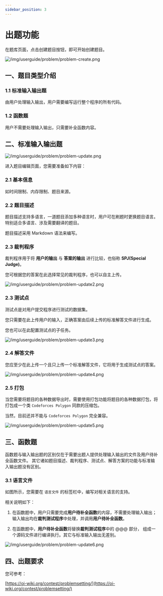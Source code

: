 ```yaml
---
sidebar_position: 3
---
```

# 出题功能

在题库页面，点击创建题目按钮，即可开始创建题目。

![/img/userguide/problem/problem-create.png](/img/userguide/problem/problem-create.png)

## 一、题目类型介绍

### 1.1 标准输入输出题

由用户处理输入输出，用户需要编写运行整个程序的所有代码。

### 1.2 函数题

用户不需要处理输入输出，只需要补全函数内容。

## 二、标准输入输出题

![/img/userguide/problem/problem-update.png](/img/userguide/problem/problem-update.png)

进入题目编辑页面，您需要准备如下内容：

### 2.1 基本信息

如时间限制、内存限制、题目来源。

### 2.2 题目描述

题目描述支持多语言，一道题目添加多种语言时，用户可在刷题时更换题目语言。特别适合多语言、涉及需要翻译的题目。

题目描述采用 Markdown 语法来编写。

### 2.3 裁判程序

裁判程序用于将 **用户的输出** 与 **答案的输出** 进行比较，也俗称 **SPJ(Special Judge)**。

您可根据您的答案在此选择常见的裁判程序，也可以自主上传。

![/img/userguide/problem/problem-update2.png](/img/userguide/problem/problem-update2.png)

### 2.3 测试点

测试点是对用户提交程序进行测试的数据集。

您只需要在此上传用户的输入，正确答案由后续上传的标准解答文件进行生成。

您也可以在此配置测试点的子任务。

![/img/userguide/problem/problem-update3.png](/img/userguide/problem/problem-update3.png)

### 2.4 解答文件

您应至少在此上传一个且只上传一个标准解答文件，它将用于生成测试点的答案。

![/img/userguide/problem/problem-update4.png](/img/userguide/problem/problem-update4.png)

### 2.5 打包

当您需要将题目的各种数据导出时，需要使用打包功能将题目的各种数据打包，将打包成一个类 `Codeforces Polygon` 同款的压缩包。

当然，目前还并不能与 `Codeforces Polygon` 完全兼容。

![/img/userguide/problem/problem-update5.png](/img/userguide/problem/problem-update5.png)

## 三、函数题

函数题与输入输出题的区别仅在于需要出题人提供处理输入输出的文件及用户待补全函数文件。
其它诸如题目描述、裁判程序、测试点、解答方案的功能与标准输入输出题没有区别。

### 3.1 语言文件

如图所示，您需要在 `语言文件` 的标签栏中，编写对相关语言的支持。

相关说明如下：

1. 在函数题中，用户只需要完成**用户待补全函数**的内容，不需要处理输入输出； 输入输出均在**裁判测试程序**中处理，并调用**用户待补全函数**。

2. 在函数题中，**用户待补全函数**将替换**裁判测试程序**中的 @@@ 部分， 组成一个源码文件进行编译执行。其它与标准输入输出无差别。

![/img/userguide/problem/problem-update6.png](/img/userguide/problem/problem-update6.png)

## 四、出题要求

您可参考：

[https://oi-wiki.org/contest/problemsetting/](https://oi-wiki.org/contest/problemsetting/)

